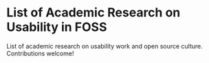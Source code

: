 # List of Academic Research on Usability in FOSS
List of academic research on usability work and open source culture. Contributions welcome!









